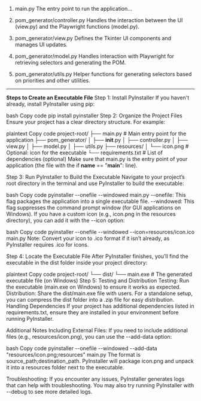 1. main.py
The entry point to run the application...

2. pom_generator/controller.py
Handles the interaction between the UI (view.py) and the Playwright functions (model.py).

3. pom_generator/view.py
Defines the Tkinter UI components and manages UI updates.

4. pom_generator/model.py
Handles interaction with Playwright for retrieving selectors and generating the POM.

5. pom_generator/utils.py
Helper functions for generating selectors based on priorities and other utilities.


-----------------------------------------------------------------------
**Steps to Create an Executable File**
Step 1: Install PyInstaller
If you haven't already, install PyInstaller using pip:

bash
Copy code
pip install pyinstaller
Step 2: Organize the Project Files
Ensure your project has a clear directory structure. For example:

plaintext
Copy code
project-root/
├── main.py                   # Main entry point for the application
├── pom_generator/
│   ├── __init__.py
│   ├── controller.py
│   ├── view.py
│   ├── model.py
│   ├── utils.py
├── resources/
│   └── icon.png              # Optional: icon for the executable
└── requirements.txt          # List of dependencies (optional)
Make sure that main.py is the entry point of your application (the file with the if __name__ == "__main__": line).

Step 3: Run PyInstaller to Build the Executable
Navigate to your project’s root directory in the terminal and use PyInstaller to build the executable:

bash
Copy code
pyinstaller --onefile --windowed main.py
--onefile: This flag packages the application into a single executable file.
--windowed: This flag suppresses the command prompt window (for GUI applications on Windows).
If you have a custom icon (e.g., icon.png in the resources directory), you can add it with the --icon option:

bash
Copy code
pyinstaller --onefile --windowed --icon=resources/icon.ico main.py
Note: Convert your icon to .ico format if it isn’t already, as PyInstaller requires .ico for icons.

Step 4: Locate the Executable File
After PyInstaller finishes, you’ll find the executable in the dist folder inside your project directory:

plaintext
Copy code
project-root/
└── dist/
    └── main.exe          # The generated executable file (on Windows)
Step 5: Testing and Distribution
Testing: Run the executable (main.exe on Windows) to ensure it works as expected.
Distribution: Share the dist/main.exe file with users. For a standalone setup, you can compress the dist folder into a .zip file for easy distribution.
Handling Dependencies
If your project has additional dependencies listed in requirements.txt, ensure they are installed in your environment before running PyInstaller.

Additional Notes
Including External Files: If you need to include additional files (e.g., resources/icon.png), you can use the --add-data option:

bash
Copy code
pyinstaller --onefile --windowed --add-data "resources/icon.png;resources" main.py
The format is source_path;destination_path. PyInstaller will package icon.png and unpack it into a resources folder next to the executable.

Troubleshooting: If you encounter any issues, PyInstaller generates logs that can help with troubleshooting. You may also try running PyInstaller with --debug to see more detailed logs.